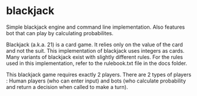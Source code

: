 # blackjack
Simple blackjack engine and command line implementation. Also features bot that can play by calculating probabilites.

Blackjack (a.k.a. 21) is a card game. It relies only on the value of the card and not the suit. This implementation of blackjack uses integers as cards. Many variants of blackjack exist with slightly different rules. For the rules used in this implementation, refer to the rulebook.txt file in the docs folder.

This blackjack game requires exactly 2 players. There are 2 types of players : Human players (who can enter input) and bots (who calculate probability and return a decision when called to make a turn).
